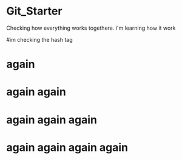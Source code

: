 # Git_Starter
Checking how everything works togethere.
i'm learning how it work

#im checking the hash tag

# again
# again again
# again again again
# again again again again
